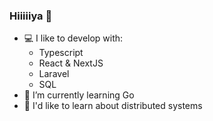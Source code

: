 ### Hiiiiiya 🐸

- 💻 I like to develop with:
  - Typescript
  - React & NextJS
  - Laravel
  - SQL
- 🌱 I’m currently learning Go
- 💭 I'd like to learn about distributed systems

<!--
**BoilingSoup/BoilingSoup** is a ✨ _special_ ✨ repository because its `README.md` (this file) appears on your GitHub profile.

Here are some ideas to get you started:

- 🔭 I’m currently working on ...
- 🌱 I’m currently learning ...
- 👯 I’m looking to collaborate on ...
- 🤔 I’m looking for help with ...
- 💬 Ask me about ...
- 📫 How to reach me: ...
- ⚡ Fun fact: ...
-->
